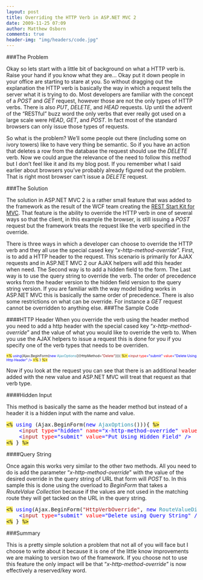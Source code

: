 ```yaml
---
layout: post
title: Overriding the HTTP Verb in ASP.NET MVC 2
date: 2009-11-25 07:09
author: Matthew Osborn
comments: true
header-img: "img/headers/code.jpg"
---
```

###The Problem

Okay so lets start with a little bit of background on what a HTTP verb is. Raise your hand if you know what they are… Okay put it down people in your office are starting to stare at you. So without dragging out the explanation the HTTP verb is basically the way in which a request tells the server what it is trying to do. Most developers are familiar with the concept of a <em>POST</em> and <em>GET</em> request, however those are not the only types of HTTP verbs. There is also <em>PUT</em>, <em>DELETE</em>, and <em>HEAD</em> requests. Up until the advent of the “RESTful” buzz word the only verbs that ever really got used on a large scale were <em>HEAD</em>, <em>GET</em>, and <em>POST</em>. In fact most of the standard browsers can only issue those types of requests.

So what is the problem? We’ll some people out there (including some on ivory towers) like to have very thing be semantic. So if you have an action that deletes a row from the database the request should use the <em>DELETE</em> verb. Now we could argue the relevance of the need to follow this method but I don’t feel like it and its my blog post. If you remember what I said earlier about browsers you’ve probably already figured out the problem. That is right most browser can’t issue a <em>DELETE</em> request.

###The Solution

The solution in ASP.NET MVC 2 is a rather small feature that was added to the framework as the result of the WCF team creating the <a href="http://aspnet.codeplex.com/wikipage?title=WCF%20REST">REST Start Kit for MVC</a>. That feature is the ability to override the HTTP verb in one of several ways so that the client, in this example the browser, is still issuing a <em>POST</em> request but the framework treats the request like the verb specified in the override.

There is three ways in which a developer can choose to override the HTTP verb and they all use the special cased key “<em>x-http-method-override</em>”. First, is to add a HTTP header to the request. This scenario is primarily for AJAX requests and in ASP.NET MVC 2 our AJAX helpers will add this header when need. The Second way is to add a hidden field to the form. The Last way is to use the query string to override the verb. The order of precedence works from the header version to the hidden field version to the query string version. If you are familiar with the way model biding works in ASP.NET MVC this is basically the same order of precedence. There is also some restrictions on what can be override. For instance a <em>GET</em> request cannot be overridden to anything else.
###The Sample Code

####HTTP Header
When you override the verb using the header method you need to add a http header with the special cased key “<em>x-http-method-override</em>” and the value of what you would like to override the verb to. When you use the AJAX helpers to issue a request this is done for you if you specify one of the verb types that needs to be overriden.

<span style="font-size: xx-small;"><span style="background: #ffee62;">&lt;%</span> <span style="color: blue;">using</span>(Ajax.BeginForm(<span style="color: blue;">new </span><span style="color: #2b91af;">AjaxOptions</span>(){HttpMethod=<span style="color: #a31515;">"Delete"</span>})){ </span><span style="font-size: xx-small;"><span style="background: #ffee62;">%&gt; </span><span style="color: blue;">&lt;</span><span style="color: #a31515;">input </span><span style="color: red;">type</span><span style="color: blue;">="submit" </span><span style="color: red;">value</span></span><span style="font-size: xx-small;"><span style="color: blue;">="Delete Using Http Header" /&gt; </span><span style="background: #ffee62;">&lt;%</span> } <span style="background: #ffee62;">%&gt;</span></span>

Now if you look at the request you can see that there is an additional header added with the new value and ASP.NET MVC will treat that request as that verb type.

####Hidden Input

This method is basically the same as the header method but instead of a header it is a hidden input with the name and value.

<pre class="code"><span style="background: #ffee62;">&lt;%</span> <span style="color: blue;">using </span>(Ajax.BeginForm(<span style="color: blue;">new </span><span style="color: #2b91af;">AjaxOptions</span>())){ <span style="background: #ffee62;">%&gt;
</span>    <span style="color: blue;">&lt;</span><span style="color: #a31515;">input </span><span style="color: red;">type</span><span style="color: blue;">="hidden" </span><span style="color: red;">name</span><span style="color: blue;">="x-http-method-override" </span><span style="color: red;">value</span><span style="color: blue;">="Put" /&gt;
    &lt;</span><span style="color: #a31515;">input </span><span style="color: red;">type</span><span style="color: blue;">="submit" </span><span style="color: red;">value</span><span style="color: blue;">="Put Using Hidden Field" /&gt;
</span><span style="background: #ffee62;">&lt;%</span> } <span style="background: #ffee62;">%&gt;</span></pre>

####Query String

Once again this works very similar to the other two methods. All you need to do is add the parameter “<em>x-http-method-override</em>” with the value of the desired override in the query string of URL that form will <em>POST</em> to. In this sample this is done using the overload to <em>BeginForm</em> that takes a <em>RouteValue Collection</em> because if the values are not used in the matching route they will get tacked on the URL in the query string.

<pre class="code"><span style="background: #ffee62;">&lt;%</span> <span style="color: blue;">using</span>(Ajax.BeginForm(<span style="color: #a31515;">"HttpVerbOverride"</span>, <span style="color: blue;">new </span><span style="color: #2b91af;">RouteValueDictionary</span>(){{<span style="color: #a31515;">"x-http-method-override"</span>, <span style="color: #a31515;">"Delete"</span>}}, <span style="color: blue;">new </span><span style="color: #2b91af;">AjaxOptions</span>())){ <span style="background: #ffee62;">%&gt;
</span>    <span style="color: blue;">&lt;</span><span style="color: #a31515;">input </span><span style="color: red;">type</span><span style="color: blue;">="submit" </span><span style="color: red;">value</span><span style="color: blue;">="Delete using Query String" /&gt;
</span><span style="background: #ffee62;">&lt;%</span> } <span style="background: #ffee62;">%&gt;</span></pre>

###Summary

This is a pretty simple solution a problem that not all of you will face but I choose to write about it because it is one of the little know improvements we are making to version two of the framework. If you choose not to use this feature the only impact will be that “<em>x-http-method-override</em>” is now effectively a reserved/key word.
